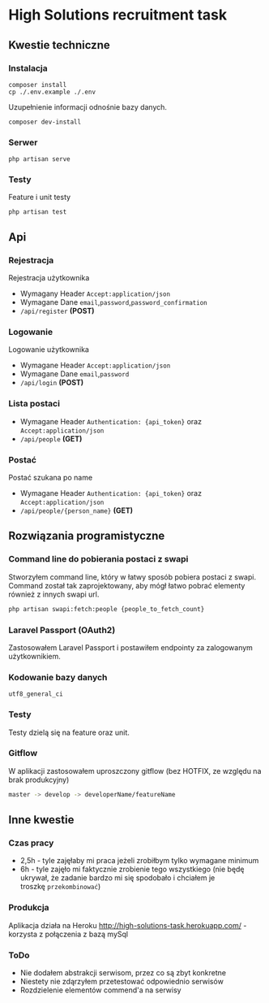 # High Solutions recruitment task 
## Kwestie techniczne

### Instalacja


```
composer install
cp ./.env.example ./.env
```
Uzupełnienie informacji odnośnie bazy danych.
```
composer dev-install
```

### Serwer

```
php artisan serve
```


### Testy
Feature i unit testy
```
php artisan test
```

## Api

### Rejestracja
Rejestracja użytkownika
- Wymagany Header `Accept:application/json`
- Wymagane Dane `email`,`password`,`password_confirmation`
- `/api/register` **(POST)**
### Logowanie
Logowanie użytkownika
- Wymagane Header `Accept:application/json`
- Wymagane Dane `email`,`password`
- `/api/login` **(POST)**
### Lista postaci
- Wymagane Header `Authentication: {api_token}` oraz `Accept:application/json`
- `/api/people` **(GET)**
### Postać
Postać szukana po name
- Wymagane Header `Authentication: {api_token}` oraz `Accept:application/json`
- `/api/people/{person_name}` **(GET)**

## Rozwiązania programistyczne
### Command line do pobierania postaci z swapi
Stworzyłem command line, który w łatwy sposób pobiera postaci z swapi. Command został tak zaprojektowany, aby mógł łatwo pobrać elementy również z innych swapi url.
```bash
php artisan swapi:fetch:people {people_to_fetch_count}
```
### Laravel Passport (OAuth2)
Zastosowałem Laravel Passport i postawiłem endpointy za zalogowanym użytkownikiem.  
### Kodowanie bazy danych
`utf8_general_ci`
### Testy
Testy dzielą się na feature oraz unit.
### Gitflow
W aplikacji zastosowałem uproszczony gitflow (bez HOTFIX, ze względu na brak produkcyjny)
```bash
master -> develop -> developerName/featureName
```
## Inne kwestie
### Czas pracy
- 2,5h - tyle zajęłaby mi praca jeżeli zrobiłbym tylko wymagane minimum
- 6h - tyle zajęło mi faktycznie zrobienie tego wszystkiego (nie będę ukrywał, że zadanie bardzo mi się spodobało i chciałem je troszkę `przekombinować`)
### Produkcja
Aplikacja działa na Heroku http://high-solutions-task.herokuapp.com/ - korzysta z połączenia z bazą mySql
### ToDo
- Nie dodałem abstrakcji serwisom, przez co są zbyt konkretne
- Niestety nie zdąrzyłem przetestować odpowiednio serwisów
- Rozdzielenie elementów commend'a na serwisy
